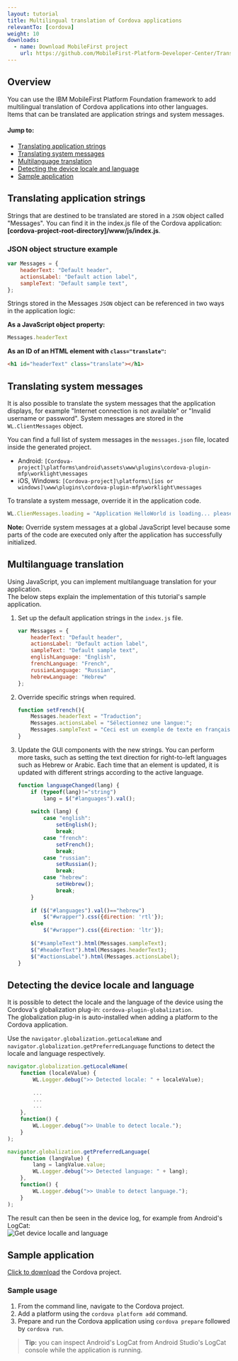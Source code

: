 ```yaml
---
layout: tutorial
title: Multilingual translation of Cordova applications
relevantTo: [cordova]
weight: 10
downloads:
  - name: Download MobileFirst project
    url: https://github.com/MobileFirst-Platform-Developer-Center/Translation/tree/release80
---
```


## Overview
You can use the IBM MobileFirst Platform Foundation framework to add multilingual translation of Cordova applications into other languages.  
Items that can be translated are application strings and system messages. 

#### Jump to:

* [Translating application strings](#translating-application-strings)
* [Translating system messages](#translating-system-messages)
* [Multilanguage translation](#multilanguage-translation)
* [Detecting the device locale and language](#detecting-the-device-locale-and-language)
* [Sample application](#sample-application)

## Translating application strings
Strings that are destined to be translated are stored in a `JSON` object called "Messages". You can find it in the index.js file of the Cordova application: **[cordova-project-root-directory]/www/js/index.js**.

### JSON object structure example

```JavaScript
var Messages = {
    headerText: "Default header",
    actionsLabel: "Default action label",
    sampleText: "Default sample text",
};
```

Strings stored in the Messages `JSON` object can be referenced in two ways in the application logic:

**As a JavaScript object property:**

```JavaScript
Messages.headerText
```

**As an ID of an HTML element with `class="translate"`:**

```html
<h1 id="headerText" class="translate"></h1>
```

## Translating system messages
It is also possible to translate the system messages that the application displays, for example "Internet connection is not available" or "Invalid username or password". System messages are stored in the `WL.ClientMessages` object.

You can find a full list of system messages in the `messages.json` file, located inside the generated project.

- Android: `[Cordova-project]\platforms\android\assets\www\plugins\cordova-plugin-mfp\worklight\messages`
- iOS, Windows: `[Cordova-project]\platforms\[ios or windows]\www\plugins\cordova-plugin-mfp\worklight\messages`

To translate a system message, override it in the application code.

```javascript
WL.ClienMessages.loading = "Application HelloWorld is loading... please wait.";
```

**Note:** Override system messages at a global JavaScript level because some parts of the code are executed only after the application has successfully initialized.

## Multilanguage translation
Using JavaScript, you can implement multilanguage translation for your application.  
The below steps explain the implementation of this tutorial's sample application.

1. Set up the default application strings in the `index.js` file.

    ```javascript
    var Messages = {
        headerText: "Default header",
        actionsLabel: "Default action label",
        sampleText: "Default sample text",
        englishLanguage: "English",
        frenchLanguage: "French",
        russianLanguage: "Russian",
        hebrewLanguage: "Hebrew"
    };
    ```

2. Override specific strings when required.

    ```javascript
    function setFrench(){
        Messages.headerText = "Traduction";
        Messages.actionsLabel = "Sélectionnez une langue:";
        Messages.sampleText = "Ceci est un exemple de texte en français.";
    }
    ```

3. Update the GUI components with the new strings. You can perform more tasks, such as setting the text direction for right-to-left languages such as Hebrew or Arabic. Each time that an element is updated, it is updated with different strings according to the active language.

    ```javascript
    function languageChanged(lang) {
        if (typeof(lang)!="string") 
            lang = $("#languages").val();
        
        switch (lang) {
            case "english":
                setEnglish();
                break;
            case "french":
                setFrench();
                break;
            case "russian":
                setRussian();
                break;
            case "hebrew":
                setHebrew();
                break;
        }
               
        if ($("#languages").val()=="hebrew")
            $("#wrapper").css({direction: 'rtl'});
        else
            $("#wrapper").css({direction: 'ltr'});
      
        $("#sampleText").html(Messages.sampleText);
        $("#headerText").html(Messages.headerText);
        $("#actionsLabel").html(Messages.actionsLabel);
    }
    ```

## Detecting the device locale and language
It is possible to detect the locale and the language of the device using the Cordova's globalization plug-in: `cordova-plugin-globalization`.  
The globalization plug-in is auto-installed when adding a platform to the Cordova application.

Use the `navigator.globalization.getLocaleName` and `navigator.globalization.getPreferredLanguage` functions to detect the locale and language respectively.

```javascript
navigator.globalization.getLocaleName(
	function (localeValue) {
		WL.Logger.debug(">> Detected locale: " + localeValue);
		
        ...
        ...
        ...
	},
	function() {
		WL.Logger.debug(">> Unable to detect locale.");
	}
);

navigator.globalization.getPreferredLanguage(
	function (langValue) {
		lang = langValue.value;
		WL.Logger.debug(">> Detected language: " + lang);
	},
	function() {
		WL.Logger.debug(">> Unable to detect language.");
	}
);
```

The result can then be seen in the device log, for example from Android's LogCat:  
![Get device localle and language](DeviceLocaleLangugae.png)

## Sample application
[Click to download](https://github.com/MobileFirst-Platform-Developer-Center/Translation) the Cordova project.  

### Sample usage
1. From the command line, navigate to the Cordova project.
2. Add a platform using the `cordova platform add` command.
3. Prepare and run the Cordova application using `cordova prepare` followed by `cordova run`.

> <b>Tip:</b> you can inspect Android's LogCat from Android Studio's LogCat console while the application is running.
